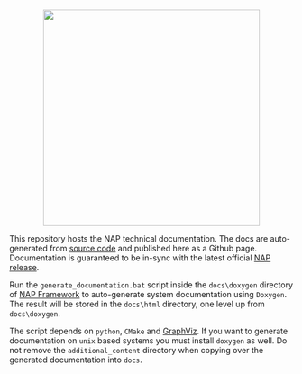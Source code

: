 <br>
<p align="center">
  <img width=384 src="https://www.napframework.com/png/nap_logo_blue_medium.png">
</p>

This repository hosts the NAP technical documentation. The docs are auto-generated from [source code](https://github.com/napframework/nap) and published here as a Github page. Documentation is guaranteed to be in-sync with the latest official [NAP release](https://github.com/napframework/nap/releases). 

Run the `generate_documentation.bat` script inside the `docs\doxygen` directory of [NAP Framework](https://github.com/napframework/nap) to auto-generate system documentation using `Doxygen`. The result will be stored in the `docs\html` directory, one level up from `docs\doxygen`. 

The script depends on `python`, `CMake` and [GraphViz](https://graphviz.org/download/). If you want to generate documentation on `unix` based systems you must install `doxygen` as well. Do not remove the `additional_content` directory when copying over the generated documentation into `docs`.
